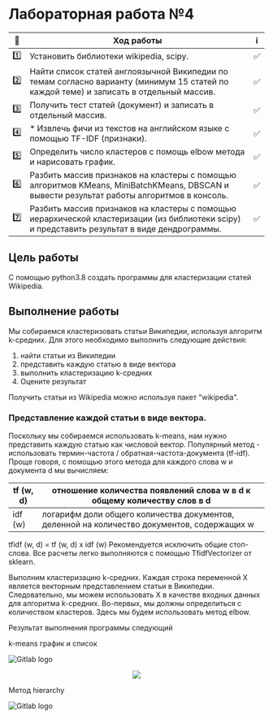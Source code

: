 
# Лабораторная работа №4



| 🔢  | Ход работы   | ℹ️ |
| ------------- | ------------- |------------- |
| 1️⃣  | Установить библиотеки wikipedia, scipy.| ✅ |
| 2️⃣ | Найти список статей англоязычной Википедии по темам согласно варианту (минимум 15 статей по каждой теме) и записать в отдельный массив. |✅  |
| 3️⃣ | 	Получить тест статей (документ) и записать в отдельный массив.|✅  |
| 4️⃣ |*	Извлечь фичи из текстов на английском языке с помощью TF-IDF (признаки). |✅  |
| 5️⃣ | Определить число кластеров с помощь elbow метода и нарисовать график. |✅  |
| 6️⃣ | Разбить массив признаков на кластеры с помощью алгоритмов KMeans, MiniBatchKMeans, DBSCAN и вывести результат работы алгоритмов в консоль. |✅  |
| 7️⃣ | Разбить массив признаков на кластеры с помощью иерархической кластеризации (из библиотеки scipy) и представить результат в виде дендрограммы.|✅  |


Цель работы
------------
С помощью python3.8 создать программы для кластеризации статей Wikipedia.

Выполнение работы
-----------------

Мы собираемся кластеризовать статьи Википедии, используя алгоритм k-средних. Для этого необходимо выполнить следующие действия:

1. найти статьи из Википедии
2. представить каждую статью в виде вектора
3. выполнить кластеризацию k-средних
4. Оцените результат

Получить статьи из Wikipedia можно используя пакет "wikipedia".

### Представление каждой статьи в виде вектора.

Поскольку мы собираемся использовать k-means, нам нужно представить каждую статью как числовой вектор. Популярный метод - использовать термин-частота / обратная-частота-документа (tf-idf). Проще говоря, с помощью этого метода для каждого слова w и документа d мы вычисляем:

|tf (w, d)| отношение количества появлений слова w в d к общему количеству слов в d|
| ------------- | ------------- |
|idf (w) | логарифм доли общего количества документов, деленной на количество документов, содержащих w|

tfidf (w, d) = tf (w, d) x idf (w)
Рекомендуется исключить общие стоп-слова. Все расчеты легко выполняются с помощью TfidfVectorizer от sklearn.

Выполним кластеризацию k-средних.
Каждая строка переменной X является векторным представлением статьи в Википедии. Следовательно, мы можем использовать X в качестве входных данных для алгоритма k-средних.
Во-первых, мы должны определиться с количеством кластеров. Здесь мы будем использовать метод elbow.

Результат выполнения программы следующий

k-means график и список

![Gitlab logo](https://bmstu.codes/MorozoFF/lr-4-opc/-/raw/master/g-H4jagE6Ds.jpg)

<p align="center">
  <img src="https://bmstu.codes/MorozoFF/lr-4-opc/-/raw/master/_-fzoGz5yo8.jpg" />
</p>


Метод hierarchy

![Gitlab logo](https://bmstu.codes/MorozoFF/lr-4-opc/-/raw/master/nQcsivJLEDM.jpg)
